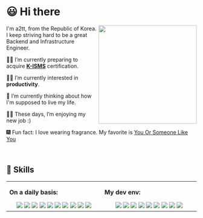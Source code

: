 
# 😃 Hi there

<img align="right" width="260" src="https://user-images.githubusercontent.com/48249622/158987967-2f12a272-d477-42f5-b3b1-b58a46267004.jpg">

I'm a2tt, from the Republic of Korea. I keep striving hard to be a great Backend and Infrastructure Engineer.

🧑‍🏭 I’m currently preparing to acquire [**K-ISMS**](https://aws.amazon.com/compliance/k-isms/) certification.

👨‍💻 I’m currently interested in **productivity**.

🤔 I’m currently thinking about how I'm supposed to live my life.

🤹‍♂️ These days, I’m enjoying my new job :)

🎆 Fun fact: I love wearing fragrance. My favorite is [You Or Someone Like You](https://www.fragrantica.com/perfume/Etat-Libre-d-Orange/You-Or-Someone-Like-You-43531.html)

<br>

## 🧰 Skills

<table><tr><td valign="top" width="40%">

**On a daily basis:**
<div align="center">
<img style="marginL 10px" src="https://img.shields.io/badge/Python-306998?style=for-the-badge&amp;logo=python&amp;logoColor=FFD43B">
<img style="marginL 10px" src="https://img.shields.io/badge/Flask-000000?style=for-the-badge&amp;logo=flask&amp;logoColor=white">
<img style="marginL 10px" src="https://img.shields.io/badge/Amazon_AWS-232f3e?style=for-the-badge&amp;logo=amazonaws&amp;logoColor=ec912d">
<img style="marginL 10px" src="https://img.shields.io/badge/Ubuntu-E95420?style=for-the-badge&amp;logo=ubuntu&amp;logoColor=white">
<img style="marginL 10px" src="https://img.shields.io/badge/Terraform-7B42BC?style=for-the-badge&logo=terraform&logoColor=white">
<img style="marginL 10px" src="https://img.shields.io/badge/GIT-E44C30?style=for-the-badge&amp;logo=git&amp;logoColor=white">
<img style="marginL 10px" src="https://img.shields.io/badge/GitHub-100000?style=for-the-badge&amp;logo=github&amp;logoColor=white">
<img style="marginL 10px" src="https://img.shields.io/badge/HTML5-E34F26?style=for-the-badge&amp;logo=html5&amp;logoColor=white">
<img style="marginL 10px" src="https://img.shields.io/badge/CSS3-1572B6?style=for-the-badge&amp;logo=css3&amp;logoColor=white">
<img style="marginL 10px" src="https://img.shields.io/badge/JavaScript-000000?style=for-the-badge&amp;logo=javascript&amp;logoColor=F7DF1E">
</div>
<!--
</td><td valign="top" width="20%">

**Currently working with:**
<div align="center">
<img style="marginL 10px" src="https://img.shields.io/badge/redis-%23DD0031.svg?&amp;style=for-the-badge&amp;logo=redis&amp;logoColor=white">
<img style="marginL 10px" src="https://img.shields.io/badge/C-00599C?style=for-the-badge&amp;logo=c&amp;logoColor=white">
<img style="marginL 10px" src="https://img.shields.io/badge/Go-00ADD8?style=for-the-badge&amp;logo=go&amp;logoColor=white">
<img style="marginL 10px" src="https://img.shields.io/badge/Gin-00ADD8?style=for-the-badge&amp;logo=go&amp;logoColor=white">
<img style="marginL 10px" src="https://img.shields.io/badge/FastAPI-009485?style=for-the-badge&amp;logo=fastapi&amp;logoColor=white">
</div>
-->

</td><td valign="top" width="40%">

**My dev env:**
<div align="center">

<img style="marginL 10px" src="https://img.shields.io/badge/MacBook_Pro-333333?style=for-the-badge&logo=apple&logoColor=white">
<img style="marginL 10px" src="https://img.shields.io/badge/Windows_11-0078D6?style=for-the-badge&amp;logo=windows&amp;logoColor=white">
<img style="marginL 10px" src="https://img.shields.io/badge/WSL_2-E95420?style=for-the-badge&amp;logo=ubuntu&amp;logoColor=white">
<img style="marginL 10px" src="https://img.shields.io/badge/Docker-2CA5E0?style=for-the-badge&amp;logo=docker&amp;logoColor=white">
<img style="marginL 10px" src="https://img.shields.io/badge/Bash-283037?style=for-the-badge&amp;logo=GNU%20Bash&amp;logoColor=white">
<img style="marginL 10px" src="https://img.shields.io/badge/tmux-1BB91F?style=for-the-badge&amp;logo=tmux&amp;logoColor=white">
<img style="marginL 10px" src="https://img.shields.io/badge/Notion-000000?style=for-the-badge&amp;logo=notion&amp;logoColor=white">
<img style="marginL 10px" src="https://img.shields.io/badge/VS_Code-0078D4?style=for-the-badge&logo=visual%20studio%20code&logoColor=white">
<img style="marginL 10px" src="https://img.shields.io/badge/VIM-%2311AB00.svg?&amp;style=for-the-badge&amp;logo=vim&amp;logoColor=white">
</div>

</td></tr></table>  

<br>

<!--
## ⚡ Github Stats

<a href="https://blog.a2tt.me?utm_source=github-profile">
<img height="160" src="https://github-readme-stats.vercel.app/api?username=a2tt&show_icons=true&count_private=true&theme=buefy&hide_title=false" /><img height="160" src="https://github-readme-stats.vercel.app/api/top-langs/?username=a2tt&hide=less,objective-C&langs_count=4&theme=buefy&hide_title=false" />
</a>
<br>

<hr>
<p align="center">
	<strong>You can find me here 👻</strong><br><br>
    <a target="_blank" href="https://blog.a2tt.me?utm_source=github-profile"><img src="https://img.shields.io/badge/-Blog-c638e6?style=for-the-badge&logo=GoogleChrome&logoColor=white"></img></a>
    <a target="_blank" href="https://www.linkedin.com/in/km-k"><img src="https://img.shields.io/badge/-LinkedIn-blue?style=for-the-badge&logo=Linkedin&logoColor=white"></img></a>
    <a target="_blank" href="mailto:usera2tt@gmail.com"><img src="https://img.shields.io/badge/-Gmail-d14836?style=for-the-badge&logo=Gmail&logoColor=white"></img></a>
    <br>
    <img src="https://visitor-badge.laobi.icu/badge?page_id=a2tt.a2tt" alt="visitor badge"/>
</p>

<hr>
-->
